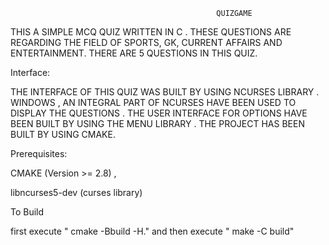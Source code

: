                                                   QUIZGAME


   THIS  A  SIMPLE   MCQ   QUIZ   WRITTEN   IN   C .
   THESE   QUESTIONS  ARE  REGARDING  THE   FIELD  OF  SPORTS, GK, CURRENT AFFAIRS AND  ENTERTAINMENT.
   THERE   ARE  5   QUESTIONS   IN   THIS   QUIZ.



   Interface:

   THE INTERFACE  OF  THIS   QUIZ   WAS  BUILT   BY   USING   NCURSES  LIBRARY  .
   WINDOWS ,  AN  INTEGRAL  PART  OF  NCURSES   HAVE  BEEN USED   TO   DISPLAY   THE   QUESTIONS .
   THE  USER   INTERFACE   FOR   OPTIONS  HAVE   BEEN   BUILT   BY   USING   THE   MENU  LIBRARY .
   THE PROJECT   HAS  BEEN   BUILT   BY   USING   CMAKE.


   Prerequisites:

   CMAKE (Version >= 2.8) ,

   libncurses5-dev (curses library)

   To Build

   first execute  " cmake -Bbuild -H."  and then execute  " make -C build"


